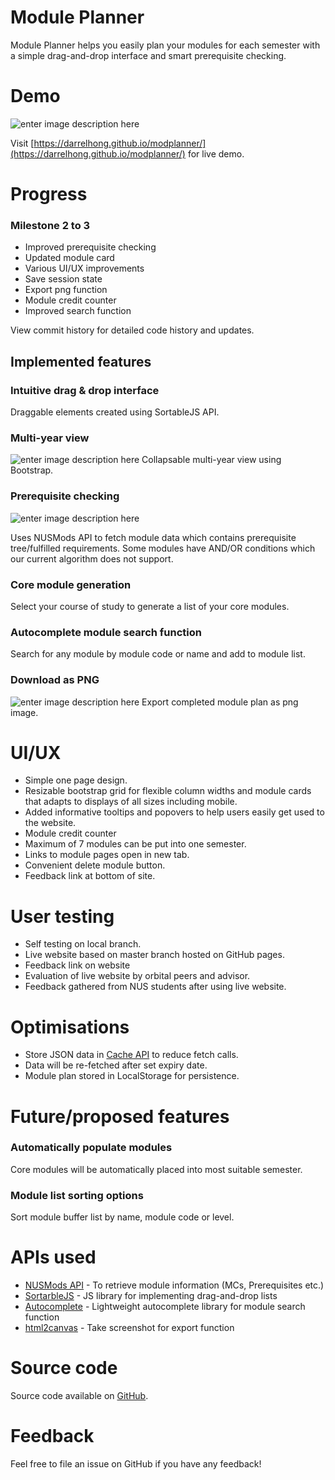 # Module Planner

Module Planner helps you easily plan your modules for each semester with a simple drag-and-drop interface and smart prerequisite checking. 

# Demo
![enter image description here](https://media.giphy.com/media/MFOrvMpBmbK8ZwE0zy/giphy.gif)

Visit [https://darrelhong.github.io/modplanner/](https://darrelhong.github.io/modplanner/) for live demo.

# Progress
### Milestone 2 to 3
- Improved prerequisite checking
- Updated module card
- Various UI/UX improvements
- Save session state
- Export png function
- Module credit counter
- Improved search function

View commit history for detailed code history and updates.

## Implemented features

### Intuitive drag & drop interface

Draggable elements created using SortableJS API.

### Multi-year view
![enter image description here](https://media.giphy.com/media/cmxx6kOnOA7leOM5uP/giphy.gif)
Collapsable multi-year view using Bootstrap.

### Prerequisite checking
![enter image description here](https://media.giphy.com/media/Qtw042ro3fLaj3pNrg/giphy.gif)

Uses NUSMods API to fetch module data which contains prerequisite tree/fulfilled requirements. Some modules have AND/OR conditions which our current algorithm does not support.

### Core module generation
Select your course of study to generate a list of your core modules.

### Autocomplete module search function
Search for any module by module code or name and add to module list.

### Download as PNG
![enter image description here](https://media.giphy.com/media/fqsTHIG4aWf4oQKCh2/giphy.gif)
Export completed module plan as png image.

# UI/UX
- Simple one page design.
- Resizable bootstrap grid for flexible column widths and module cards that adapts to displays of all sizes including mobile.
- Added informative tooltips and popovers to help users easily get used to the website.
- Module credit counter
- Maximum of 7 modules can be put into one semester.
- Links to module pages open in new tab.
- Convenient delete module button.
- Feedback link at bottom of site.

# User testing
- Self testing on local branch.
- Live website based on master branch hosted on GitHub pages.
- Feedback link on website
- Evaluation of live website by orbital peers and advisor.
- Feedback gathered from NUS students after using live website.

# Optimisations

- Store JSON data in [Cache API](https://developer.mozilla.org/en-US/docs/Web/API/Cache) to reduce fetch calls. 
- Data will be re-fetched after set expiry date.
- Module plan stored in LocalStorage for persistence.

# Future/proposed features

### Automatically populate modules

Core modules will be automatically placed into most suitable semester.

### Module list sorting options

Sort module buffer list by name, module code or level.

# APIs used

- [NUSMods API](https://nusmods.com/api/v2) - To retrieve module information (MCs, Prerequisites etc.)
- [SortarbleJS](https://github.com/SortableJS/Sortable) - JS library for implementing drag-and-drop lists
- [Autocomplete](https://github.com/kraaden/autocomplete) - Lightweight autocomplete library for module search function
- [html2canvas](https://html2canvas.hertzen.com/) - Take screenshot for export function

# Source code

Source code available on [GitHub](https://github.com/darrelhong/modplanner).

# Feedback

Feel free to file an issue on GitHub if you have any feedback!
